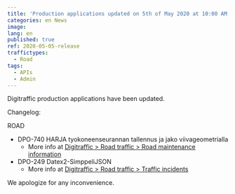 ```yaml
---
title: 'Production applications updated on 5th of May 2020 at 10:00 AM – 12:00 PM (EET)'
categories: en News
image:
lang: en
published: true
ref: 2020-05-05-release
traffictypes:
  - Road
tags:
  - APIs
  - Admin
---
```


Digitraffic production applications have been updated.

Changelog:

ROAD

- DPO-740 HARJA tyokoneenseurannan tallennus ja jako viivageometrialla
    -  More info at [Digitraffic > Road traffic > Road maintenance information](/en/road-traffic/#road-maintenance-information)
- DPO-249 Datex2-SimppeliJSON
    -  More info at [Digitraffic > Road traffic > Traffic incidents](/en/road-traffic/#traffic-incidents)

We apologize for any inconvenience.
